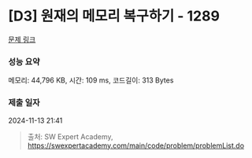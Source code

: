 # [D3] 원재의 메모리 복구하기 - 1289 

[문제 링크](https://swexpertacademy.com/main/code/problem/problemDetail.do?contestProbId=AV19AcoKI9sCFAZN) 

### 성능 요약

메모리: 44,796 KB, 시간: 109 ms, 코드길이: 313 Bytes

### 제출 일자

2024-11-13 21:41



> 출처: SW Expert Academy, https://swexpertacademy.com/main/code/problem/problemList.do